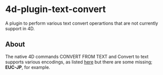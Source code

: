 # 4d-plugin-text-convert

A plugin to perform various text convert operartions that are not currently support in 4D.

About
---
The native 4D commands CONVERT FROM TEXT and Convert to text supports various encodings, as listed [here](http://doc.4d.com/4Dv14R4/4D/14-R4/CONVERT-FROM-TEXT.301-1708428.en.html) but there are some missing; **EUC-JP**, for example.




